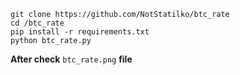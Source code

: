 ```
git clone https://github.com/NotStatilko/btc_rate
cd /btc_rate
pip install -r requirements.txt
python btc_rate.py
```

**After check** `btc_rate.png` **file**
